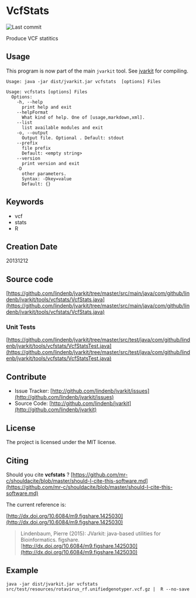 # VcfStats

![Last commit](https://img.shields.io/github/last-commit/lindenb/jvarkit.png)

Produce VCF statitics


## Usage


This program is now part of the main `jvarkit` tool. See [jvarkit](JvarkitCentral.md) for compiling.


```
Usage: java -jar dist/jvarkit.jar vcfstats  [options] Files

Usage: vcfstats [options] Files
  Options:
    -h, --help
      print help and exit
    --helpFormat
      What kind of help. One of [usage,markdown,xml].
    --list
      list available modules and exit
    -o, --output
      Output file. Optional . Default: stdout
    --prefix
      file prefix
      Default: <empty string>
    --version
      print version and exit
    -D
      other parameters.
      Syntax: -Dkey=value
      Default: {}

```


## Keywords

 * vcf
 * stats
 * R



## Creation Date

20131212

## Source code 

[https://github.com/lindenb/jvarkit/tree/master/src/main/java/com/github/lindenb/jvarkit/tools/vcfstats/VcfStats.java](https://github.com/lindenb/jvarkit/tree/master/src/main/java/com/github/lindenb/jvarkit/tools/vcfstats/VcfStats.java)

### Unit Tests

[https://github.com/lindenb/jvarkit/tree/master/src/test/java/com/github/lindenb/jvarkit/tools/vcfstats/VcfStatsTest.java](https://github.com/lindenb/jvarkit/tree/master/src/test/java/com/github/lindenb/jvarkit/tools/vcfstats/VcfStatsTest.java)


## Contribute

- Issue Tracker: [http://github.com/lindenb/jvarkit/issues](http://github.com/lindenb/jvarkit/issues)
- Source Code: [http://github.com/lindenb/jvarkit](http://github.com/lindenb/jvarkit)

## License

The project is licensed under the MIT license.

## Citing

Should you cite **vcfstats** ? [https://github.com/mr-c/shouldacite/blob/master/should-I-cite-this-software.md](https://github.com/mr-c/shouldacite/blob/master/should-I-cite-this-software.md)

The current reference is:

[http://dx.doi.org/10.6084/m9.figshare.1425030](http://dx.doi.org/10.6084/m9.figshare.1425030)

> Lindenbaum, Pierre (2015): JVarkit: java-based utilities for Bioinformatics. figshare.
> [http://dx.doi.org/10.6084/m9.figshare.1425030](http://dx.doi.org/10.6084/m9.figshare.1425030)


## Example

```
java -jar dist/jvarkit.jar vcfstats src/test/resources/rotavirus_rf.unifiedgenotyper.vcf.gz |  R --no-save 
```


